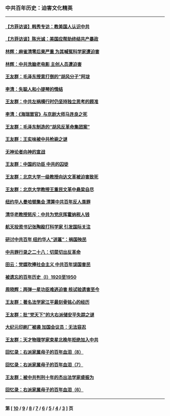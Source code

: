 ### 中共百年历史：迫害文化精英
---
#### [【方菲访谈】韩秀专访：教美国人认识中共](../../pages/nf1176111/n13821310.md?12100430) 
#### [【方菲访谈】陈光诚：美国应帮助终结共产暴政](../../pages/nf1176111/n13759521.md?12100430) 
#### [林辉：麻雀清零后果严重 为其喊冤科学家遭迫害](../../pages/nf1176111/n13746900.md?12100430) 
#### [林辉：中共洗脑老电影 主创人员遭迫害](../../pages/nf1176111/n13699437.md?12100430) 
#### [王友群：毛泽东授意打倒的“胡风分子”阿垅](../../pages/nf1176111/n13592541.md?12100430) 
#### [李清：失聪人和小提琴的情结](../../pages/nf1176111/n13459280.md?12100430) 
#### [王友群：中共左祸横行时仍坚持独立思考的顾准](../../pages/nf1176111/n13444722.md?12100430) 
#### [李清：《海瑞罢官》与京剧大师马连良之死](../../pages/nf1176111/n13412316.md?12100430) 
#### [王友群：毛泽东制造的“胡风反革命集团案”](../../pages/nf1176111/n13324909.md?12100430) 
#### [王友群：王实味被中共枪毙之谜](../../pages/nf1176111/n13307502.md?12100430) 
#### [无神论者向神的宣战](../../pages/nf1176111/n13281535.md?12100430) 
#### [王友群：中国的功臣 中共的囚徒](../../pages/nf1176111/n13291790.md?12100430) 
#### [王友群：北京大学一级教授向达文革被迫害致死](../../pages/nf1176111/n13150966.md?12100430) 
#### [王友群：北京大学教授王重民文革中悬梁自尽](../../pages/nf1176111/n13084645.md?12100430) 
#### [纽约华人曼哈顿集会 清算中共百年反人类罪](../../pages/nf1176111/n13084157.md?12100430) 
#### [清华老教授怒斥：中共为党庆挥霍纳税人钱](../../pages/nf1176111/n13071430.md?12100430) 
#### [航天投资书记张陶殴打科学家 引发国际关注](../../pages/nf1176111/n13069132.md?12100430) 
#### [研讨中共百年 纽约华人“送匾”：祸国殃民](../../pages/nf1176111/n13057367.md?12100430) 
#### [中共罪行录之二十八：切菜切出反革命](../../pages/nf1176111/n13030600.md?12100430) 
#### [田云：党媒吹捧社会主义 中共百年误国害民](../../pages/nf1176111/n13006682.md?12100430) 
#### [被遗忘的百年历史（I）1920至1950](../../pages/nf1176111/n12986411.md?12100430) 
#### [周晓辉：两弹一星功臣难逃迫害 核试验遗害至今](../../pages/nf1176111/n12974997.md?12100430) 
#### [王友群：著名法学家江平最刻骨铭心的经历](../../pages/nf1176111/n12970787.md?12100430) 
#### [王友群：批“党天下”的大右派储安平失踪之谜](../../pages/nf1176111/n12954229.md?12100430) 
#### [大纪元印刷厂被袭 加国会议员：无法容忍](../../pages/nf1176111/n12883028.md?12100430) 
#### [王友群：天才物理学家束星北晚年拒绝加入中共](../../pages/nf1176111/n12792913.md?12100430) 
#### [回忆录：右派家属母子的百年血泪（8）](../../pages/nf1176111/n12706196.md?12100430) 
#### [回忆录：右派家属母子的百年血泪（7）](../../pages/nf1176111/n12706191.md?12100430) 
#### [王友群：被中共判刑十年的杰出法学家盛振为](../../pages/nf1176111/n12706141.md?12100430) 
#### [回忆录：右派家属母子的百年血泪（6）](../../pages/nf1176111/n12698863.md?12100430) 

---
#### 第 [ [10](./10.md?12100430) / [9](./9.md?12100430) / [8](./8.md?12100430) / [7](./7.md?12100430) / [6](./6.md?12100430) / [5](./5.md?12100430) / [4](./4.md?12100430) / [3](./3.md?12100430) ] 页
